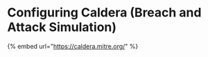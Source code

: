 # Configuring Caldera (Breach and Attack Simulation)









{% embed url="https://caldera.mitre.org/" %}
